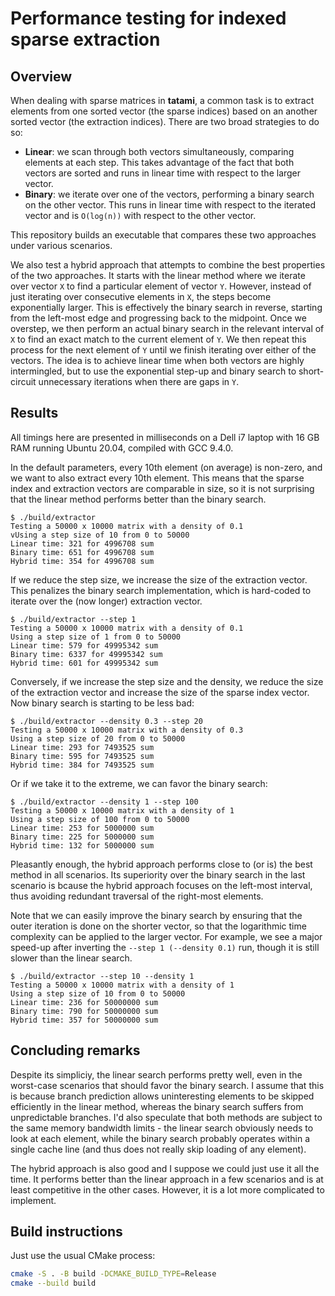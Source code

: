 # Performance testing for indexed sparse extraction

## Overview

When dealing with sparse matrices in **tatami**,
a common task is to extract elements from one sorted vector (the sparse indices) based on an another sorted vector (the extraction indices).
There are two broad strategies to do so:

- **Linear**: we scan through both vectors simultaneously, comparing elements at each step.
  This takes advantage of the fact that both vectors are sorted and runs in linear time with respect to the larger vector.
- **Binary**: we iterate over one of the vectors, performing a binary search on the other vector.
  This runs in linear time with respect to the iterated vector and is `O(log(n))` with respect to the other vector.

This repository builds an executable that compares these two approaches under various scenarios.

We also test a hybrid approach that attempts to combine the best properties of the two approaches.
It starts with the linear method where we iterate over vector `X` to find a particular element of vector `Y`.
However, instead of just iterating over consecutive elements in `X`, the steps become exponentially larger.
This is effectively the binary search in reverse, starting from the left-most edge and progressing back to the midpoint.
Once we overstep, we then perform an actual binary search in the relevant interval of `X` to find an exact match to the current element of `Y`.
We then repeat this process for the next element of `Y` until we finish iterating over either of the vectors.
The idea is to achieve linear time when both vectors are highly intermingled,
but to use the exponential step-up and binary search to short-circuit unnecessary iterations when there are gaps in `Y`.

## Results

All timings here are presented in milliseconds on a Dell i7 laptop with 16 GB RAM running Ubuntu 20.04, compiled with GCC 9.4.0.

In the default parameters, every 10th element (on average) is non-zero, and we want to also extract every 10th element.
This means that the sparse index and extraction vectors are comparable in size, so it is not surprising that the linear method performs better than the binary search.

```console
$ ./build/extractor
Testing a 50000 x 10000 matrix with a density of 0.1
vUsing a step size of 10 from 0 to 50000
Linear time: 321 for 4996708 sum
Binary time: 651 for 4996708 sum
Hybrid time: 354 for 4996708 sum
```

If we reduce the step size, we increase the size of the extraction vector.
This penalizes the binary search implementation, which is hard-coded to iterate over the (now longer) extraction vector.

```console
$ ./build/extractor --step 1
Testing a 50000 x 10000 matrix with a density of 0.1
Using a step size of 1 from 0 to 50000
Linear time: 579 for 49995342 sum
Binary time: 6337 for 49995342 sum
Hybrid time: 601 for 49995342 sum
```

Conversely, if we increase the step size and the density, we reduce the size of the extraction vector and increase the size of the sparse index vector.
Now binary search is starting to be less bad:

```console
$ ./build/extractor --density 0.3 --step 20
Testing a 50000 x 10000 matrix with a density of 0.3
Using a step size of 20 from 0 to 50000
Linear time: 293 for 7493525 sum
Binary time: 595 for 7493525 sum
Hybrid time: 384 for 7493525 sum
```

Or if we take it to the extreme, we can favor the binary search:

```console
$ ./build/extractor --density 1 --step 100
Testing a 50000 x 10000 matrix with a density of 1
Using a step size of 100 from 0 to 50000
Linear time: 253 for 5000000 sum
Binary time: 225 for 5000000 sum
Hybrid time: 132 for 5000000 sum
```

Pleasantly enough, the hybrid approach performs close to (or is) the best method in all scenarios.
Its superiority over the binary search in the last scenario is bcause the hybrid approach focuses on the left-most interval,
thus avoiding redundant traversal of the right-most elements.

Note that we can easily improve the binary search by ensuring that the outer iteration is done on the shorter vector,
so that the logarithmic time complexity can be applied to the larger vector.
For example, we see a major speed-up after inverting the `--step 1 (--density 0.1)` run, though it is still slower than the linear search.

```console
$ ./build/extractor --step 10 --density 1
Testing a 50000 x 10000 matrix with a density of 1
Using a step size of 10 from 0 to 50000
Linear time: 236 for 50000000 sum
Binary time: 790 for 50000000 sum
Hybrid time: 357 for 50000000 sum
```

## Concluding remarks

Despite its simpliciy, the linear search performs pretty well, even in the worst-case scenarios that should favor the binary search.
I assume that this is because branch prediction allows uninteresting elements to be skipped efficiently in the linear method,
whereas the binary search suffers from unpredictable branches.
I'd also speculate that both methods are subject to the same memory bandwidth limits - 
the linear search obviously needs to look at each element,
while the binary search probably operates within a single cache line (and thus does not really skip loading of any element).

The hybrid approach is also good and I suppose we could just use it all the time.
It performs better than the linear approach in a few scenarios and is at least competitive in the other cases.
However, it is a lot more complicated to implement.

## Build instructions

Just use the usual CMake process:

```sh
cmake -S . -B build -DCMAKE_BUILD_TYPE=Release
cmake --build build
```


